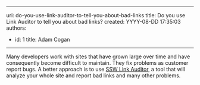 

---
uri: do-you-use-link-auditor-to-tell-you-about-bad-links
title: Do you use Link Auditor to tell you about bad links?
created: YYYY-08-DD 17:35:03
authors:
  - id: 1
    title: Adam Cogan
---




<span class='intro'> Many developers work with sites that have grown large over time and have consequently become difficult to maintain. They fix problems as customer report bugs. A better approach is to use <a href="https&#58;//sswlinkauditor.com/" target="_blank">SSW Link Auditor​</a>, a tool&#160;that will analyze your whole site and report bad links and many other&#160;problems.&#160;<br> </span>




